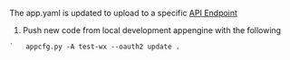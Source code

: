 The app.yaml is updated to upload to a specific [API Endpoint](http://test-app.test-wx.appspot.com/)

1. Push new code from local development appengine with the following
```
`	appcfg.py -A test-wx --oauth2 update .
```
